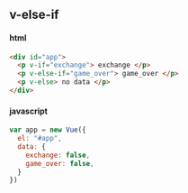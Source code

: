 ## v-else-if

#### html

```html
<div id="app">
  <p v-if="exchange"> exchange </p>
  <p v-else-if="game_over"> game_over </p>
  <p v-else> no data </p>
</div>
```

#### javascript

```js
var app = new Vue({
  el: "#app",
  data: {
    exchange: false,
    game_over: false,
  }
})
```
